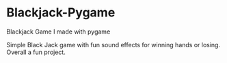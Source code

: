 # Blackjack-Pygame
Blackjack Game I made with pygame


Simple Black Jack game with fun sound effects for winning hands or losing. Overall a fun project.

